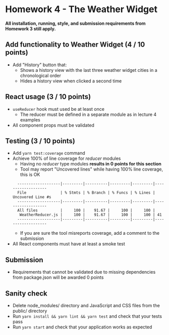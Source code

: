 # Homework 4 - The Weather Widget

**All installation, running, style, and submission requirements from Homework 3 still apply.**

## Add functionality to Weather Widget (4 / 10 points)

* Add "History" button that:
  * Shows a history view with the last three weather widget cities in a chronological order
  * Hides a history view when clicked a second time

## React usage (3 / 10 points)
* `useReducer` hook must used be at least once
  * The reducer must be defined in a separate module as in lecture 4 examples
* All component props must be validated

## Testing (3 / 10 points)

* Add `yarn test:coverage` command
* Achieve 100% of line coverage for _reducer_ modules
  * Having no _reducer_ type modules **results in 0 points for this section**
  * Tool may report "Uncovered lines" while having 100% line coverage, this is OK
  ```
    -------------------|---------|----------|---------|---------|-------------------
    File               | % Stmts | % Branch | % Funcs | % Lines | Uncovered Line #s
    -------------------|---------|----------|---------|---------|-------------------
    All files          |     100 |    91.67 |     100 |     100 |
     WeatherReducer.js |     100 |    91.67 |     100 |     100 | 41
    -------------------|---------|----------|---------|---------|-------------------
  ```
  * If you are sure the tool misreports coverage, add a comment to the submission
* All React components must have at least a smoke test

## Submission

* Requirements that cannot be validated due to missing dependencies from package.json will be awarded 0 points

## Sanity check

* Delete node_modules/ directory and JavaScript and CSS files from the public/ directory
* Run `yarn install && yarn lint && yarn test` and check that your tests pass
* Run `yarn start` and check that your application works as expected